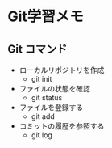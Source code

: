 # Git学習メモ
## Git コマンド

- ローカルリポジトリを作成
  - git init
- ファイルの状態を確認
  - git status
- ファイルを登録する
  - git add
- コミットの履歴を参照する
  - git log